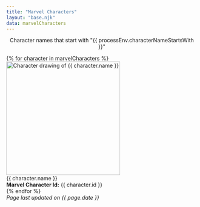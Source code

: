 ```yaml
---
title: "Marvel Characters"
layout: "base.njk"
data: marvelCharacters
---
```


<p align="center">Character names that start with "{{ processEnv.characterNameStartsWith }}"</p>
<div class="flex-container">
{% for character in marvelCharacters %}
    <article class="cover">
        <img src="{{ character.thumbnail.path | replace: "http:", "https:" }}.{{ character.thumbnail.extension }}" width="300px" alt="Character drawing of {{ character.name }}"/>
        <div class="title">
            {{ character.name }}<br/>
            <b>Marvel Character Id:</b> {{ character.id }}
        </div>
    </article>
{% endfor %}
</div>
<div class="pageupdates">
    <em>Page last updated on {{ page.date }}</em>
</div>
